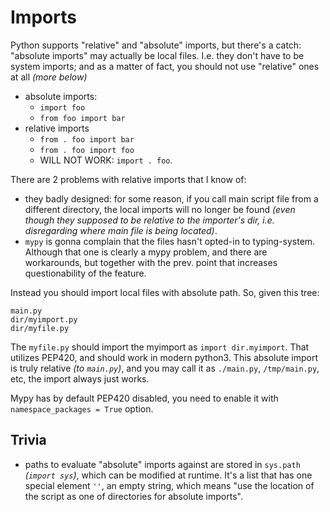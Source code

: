 # Imports

Python supports "relative" and "absolute" imports, but there's a catch: "absolute imports" may actually be local files. I.e. they don't have to be system imports; and as a matter of fact, you should not use "relative" ones at all *(more below)*

* absolute imports:
  * `import foo`
  * `from foo import bar`
* relative imports
  * `from . foo import bar`
  * `from . foo import foo`
  * WILL NOT WORK: `import . foo`.

There are 2 problems with relative imports that I know of:

* they badly designed: for some reason, if you call main script file from a different directory, the local imports will no longer be found *(even though they supposed to be relative to the importer's dir, i.e. disregarding where main file is being located)*.
* `mypy` is gonna complain that the files hasn't opted-in to typing-system. Although that one is clearly a mypy problem, and there are workarounds, but together with the prev. point that increases questionability of the feature.

Instead you should import local files with absolute path. So, given this tree:

```
main.py
dir/myimport.py
dir/myfile.py
```

The `myfile.py` should import the myimport as `import dir.myimport`. That utilizes PEP420, and should work in modern python3. This absolute import is truly relative *(to `main.py`)*, and you may call it as `./main.py`, `/tmp/main.py`, etc, the import always just works.

Mypy has by default PEP420 disabled, you need to enable it with `namespace_packages = True` option.

## Trivia

* paths to evaluate "absolute" imports against are stored in `sys.path` *(`import sys`)*, which can be modified at runtime. It's a list that has one special element `''`, an empty string, which means "use the location of the script as one of directories for absolute imports".
